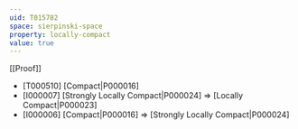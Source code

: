 ```yaml
---
uid: T015782
space: sierpinski-space
property: locally-compact
value: true
---
```

[[Proof]]

* [T000510] [Compact|P000016]
* [I000007] [Strongly Locally Compact|P000024] => [Locally Compact|P000023]
* [I000006] [Compact|P000016] => [Strongly Locally Compact|P000024]

